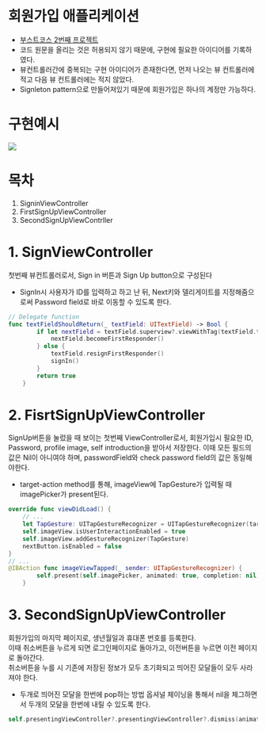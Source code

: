 # 회원가입 애플리케이션

- [부스트코스 2번째 프로젝트](https://www.boostcourse.org/mo326 "SignUpApplication")
- 코드 원문을 올리는 것은 허용되지 않기 때문에, 구현에 필요한 아이디어를 기록하였다.
- 뷰컨트롤러간에 중복되는 구현 아이디어가 존재한다면, 먼저 나오는 뷰 컨트롤러에 적고 다음 뷰 컨트롤러에는 적지 않았다.
- Signleton pattern으로 만들어져있기 때문에 회원가입은 하나의 계정만 가능하다.

# 구현예시

![](./pictures/simulator.gif)

# 목차

1. SigninViewController
2. FirstSignUpViewController
3. SecondSignUpViewContrller

# 1. SignViewController

첫번째 뷰컨트롤러로서, Sign in 버튼과 Sign Up button으로 구성된다

- SignIn시 사용자가 ID를 입력하고 하고 난 뒤, Next키와 델리게이트를 지정해줌으로써 Password field로 바로 이동할 수 있도록 한다.

```swift
// Delegate function
func textFieldShouldReturn(_ textField: UITextField) -> Bool {
        if let nextField = textField.superview?.viewWithTag(textField.tag + 1) as? UITextField {
            nextField.becomeFirstResponder()
        } else {
            textField.resignFirstResponder()
            signIn()
        }
        return true
    }
```

# 2. FisrtSignUpViewController

SignUp버튼을 눌렀을 때 보이는 첫번째 ViewController로서, 회원가입시 필요한 ID, Password, profile image, self introduction을 받아서 저장한다. 이때 모든 필드의 값은 Nil이 아니여야 하며, passwordField와 check password field의 값은 동일해야한다.

- target-action method를 통해, imageView에 TapGesture가 입력될 때 imagePicker가 present된다.

```swift
override func viewDidLoad() {
    // ...
    let TapGesture: UITapGestureRecognizer = UITapGestureRecognizer(target: self, action: #selector(imageViewTapped(_:)))
    self.imageView.isUserInteractionEnabled = true
    self.imageView.addGestureRecognizer(TapGesture)
    nextButton.isEnabled = false
}
// ...
@IBAction func imageViewTapped(_ sender: UITapGestureRecognizer) {
        self.present(self.imagePicker, animated: true, completion: nil)
    }
```

# 3. SecondSignUpViewController

회원가입의 마지막 페이지로, 생년월일과 휴대폰 번호를 등록한다.  
이때 취소버튼을 누르게 되면 로그인페이지로 돌아가고, 이전버튼을 누르면 이전 페이지로 돌아간다.  
취소버튼을 누를 시 기존에 저장된 정보가 모두 초기화되고 띄어진 모달들이 모두 사라져야 한다.

- 두개로 띄어진 모달을 한번에 pop하는 방법
  옵셔널 체이닝을 통해서 nil을 체그하면서 두개의 모달을 한번에 내릴 수 있도록 한다.

```swift
self.presentingViewController?.presentingViewController?.dismiss(animated: true, completion: nil)
```
